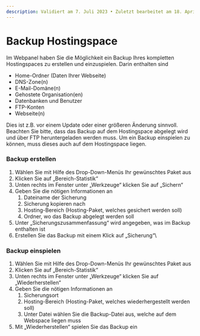```yaml
---
description: Validiert am 7. Juli 2023 • Zuletzt bearbeitet am 18. April 2024
---
```


# Backup Hostingspace

Im Webpanel haben Sie die Möglichkeit ein Backup Ihres kompletten Hostingspaces zu erstellen und einzuspielen. Darin enthalten sind

* Home-Ordner (Daten Ihrer Webseite)
* DNS-Zone(n)
* E-Mail-Domäne(n)
* Gehostete Organisation(en)
* Datenbanken und Benutzer
* FTP-Konten
* Webseite(n)

Dies ist z.B. vor einem Update oder einer größeren Änderung sinnvoll. Beachten Sie bitte, dass das Backup auf dem Hostingspace abgelegt wird und über FTP heruntergeladen werden muss. Um ein Backup einspielen zu können, muss dieses auch auf dem Hostingspace liegen.

### Backup erstellen <a href="#backup_erstellen" id="backup_erstellen"></a>

1. Wählen Sie mit Hilfe des Drop-Down-Menüs Ihr gewünschtes Paket aus
2. Klicken Sie auf „Bereich-Statistik“
3. Unten rechts im Fenster unter „Werkzeuge“ klicken Sie auf „Sichern“
4. Geben Sie die nötigen Informationen an
   1. Dateiname der Sicherung
   2. Sicherung kopieren nach
   3. Hosting-Bereich (Hosting-Paket, welches gesichert werden soll)
   4. Ordner, wo das Backup abgelegt werden soll
5. Unter „Sicherungszusammenfassung“ wird angegeben, was im Backup enthalten ist
6. Erstellen Sie das Backup mit einem Klick auf „Sicherung“\


### Backup einspielen <a href="#backup_einspielen" id="backup_einspielen"></a>

1. Wählen Sie mit Hilfe des Drop-Down-Menüs Ihr gewünschtes Paket aus
2. Klicken Sie auf „Bereich-Statistik“
3. Unten rechts im Fenster unter „Werkzeuge“ klicken Sie auf „Wiederherstellen“
4. Geben Sie die nötigen Informationen an
   1. Sicherungsort
   2. Hosting-Bereich (Hosting-Paket, welches wiederhergestellt werden soll)
   3. Unter Datei wählen Sie die Backup-Datei aus, welche auf dem Webspace liegen muss
5. Mit „Wiederherstellen“ spielen Sie das Backup ein
